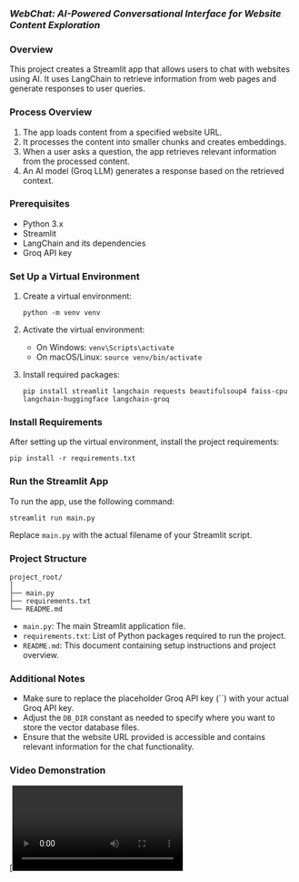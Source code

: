 
### *WebChat: AI-Powered Conversational Interface for Website Content Exploration*

### Overview

This project creates a Streamlit app that allows users to chat with websites using AI. It uses LangChain to retrieve information from web pages and generate responses to user queries.

### Process Overview

1. The app loads content from a specified website URL.
2. It processes the content into smaller chunks and creates embeddings.
3. When a user asks a question, the app retrieves relevant information from the processed content.
4. An AI model (Groq LLM) generates a response based on the retrieved context.

### Prerequisites

- Python 3.x
- Streamlit
- LangChain and its dependencies
- Groq API key

### Set Up a Virtual Environment

1. Create a virtual environment:
   ```
   python -m venv venv
   ```

2. Activate the virtual environment:
   - On Windows: `venv\Scripts\activate`
   - On macOS/Linux: `source venv/bin/activate`

3. Install required packages:
   ```
   pip install streamlit langchain requests beautifulsoup4 faiss-cpu langchain-huggingface langchain-groq
   ```

### Install Requirements

After setting up the virtual environment, install the project requirements:

```
pip install -r requirements.txt
```

### Run the Streamlit App

To run the app, use the following command:

```
streamlit run main.py
```

Replace `main.py` with the actual filename of your Streamlit script.

### Project Structure

```
project_root/
│
├── main.py
├── requirements.txt
└── README.md
```

- `main.py`: The main Streamlit application file.
- `requirements.txt`: List of Python packages required to run the project.
- `README.md`: This document containing setup instructions and project overview.

### Additional Notes

- Make sure to replace the placeholder Groq API key (``) with your actual Groq API key.
- Adjust the `DB_DIR` constant as needed to specify where you want to store the vector database files.
- Ensure that the website URL provided is accessible and contains relevant information for the chat functionality.

### Video Demonstration
[![Watch the video](https://github.com/dhanushmekala04/chatwithurl/blob/main/Untitled%20video%20-%20Made%20with%20Clipchamp%20(3).mp4
)
